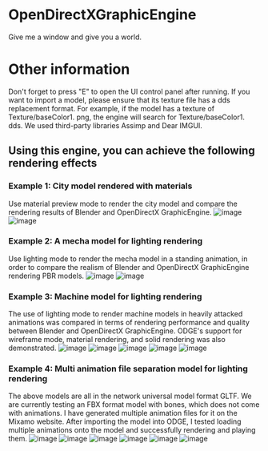 # OpenDirectXGraphicEngine
 Give me a window and give you a world.
# Other information
 Don't forget to press "E" to open the UI control panel after running.
 If you want to import a model, please ensure that its texture file has a dds replacement format. For example, if the model has a texture of Texture/baseColor1. png, the engine will search for Texture/baseColor1. dds.
 We used third-party libraries Assimp and Dear IMGUI.
## Using this engine, you can achieve the following rendering effects 
### Example 1: City model rendered with materials
 Use material preview mode to render the city model and compare the rendering results of Blender and OpenDirectX GraphicEngine.
![image](https://github.com/DU-GAN/OpenDirectXGraphicEngine/assets/165051859/a92b8bf9-cc2d-4050-9b28-52790d5136d2)
![image](https://github.com/DU-GAN/OpenDirectXGraphicEngine/assets/165051859/d560d789-a942-44f7-8207-79b327441707)
### Example 2: A mecha model for lighting rendering
Use lighting mode to render the mecha model in a standing animation, in order to compare the realism of Blender and OpenDirectX GraphicEngine rendering PBR models.
![image](https://github.com/DU-GAN/OpenDirectXGraphicEngine/assets/165051859/bd86bc23-ff30-4549-a853-269c5cf32465)
![image](https://github.com/DU-GAN/OpenDirectXGraphicEngine/assets/165051859/21dc83b5-878b-4ce3-ae03-4dbe60d6f55e)
### Example 3: Machine model for lighting rendering
The use of lighting mode to render machine models in heavily attacked animations was compared in terms of rendering performance and quality between Blender and OpenDirectX GraphicEngine. ODGE's support for wireframe mode, material rendering, and solid rendering was also demonstrated.
![image](https://github.com/DU-GAN/OpenDirectXGraphicEngine/assets/165051859/677bcb52-ca71-4d52-bb59-bc2f216e1e9a)
![image](https://github.com/DU-GAN/OpenDirectXGraphicEngine/assets/165051859/e9d35f18-3a58-4f72-9dff-642251d4ad63)
![image](https://github.com/DU-GAN/OpenDirectXGraphicEngine/assets/165051859/873e4990-625b-4372-98c7-2e72c5953d87)
![image](https://github.com/DU-GAN/OpenDirectXGraphicEngine/assets/165051859/dc63bf5f-1b1b-4303-9173-3d13970603de)
![image](https://github.com/DU-GAN/OpenDirectXGraphicEngine/assets/165051859/8a4fae26-c71a-461c-97ef-c66dee8f43f7)
### Example 4: Multi animation file separation model for lighting rendering
The above models are all in the network universal model format GLTF. We are currently testing an FBX format model with bones, which does not come with animations. I have generated multiple animation files for it on the Mixamo website. After importing the model into ODGE, I tested loading multiple animations onto the model and successfully rendering and playing them.
![image](https://github.com/DU-GAN/OpenDirectXGraphicEngine/assets/165051859/8b0fc1a0-c05b-4aeb-a380-b03c90649b35)
![image](https://github.com/DU-GAN/OpenDirectXGraphicEngine/assets/165051859/ba3cc26b-81a9-450a-9fa7-cea7dec79a24)
![image](https://github.com/DU-GAN/OpenDirectXGraphicEngine/assets/165051859/0620b760-e57c-4e07-9932-17e31fda3d85)
![image](https://github.com/DU-GAN/OpenDirectXGraphicEngine/assets/165051859/f2387c93-eaad-47c1-bd53-851e31c1afec)
![image](https://github.com/DU-GAN/OpenDirectXGraphicEngine/assets/165051859/a52b9279-dce7-4d3b-9908-1bb1eb12f9d8)
![image](https://github.com/DU-GAN/OpenDirectXGraphicEngine/assets/165051859/04e2a154-9c28-4992-ba69-cbdfe1994b81)

